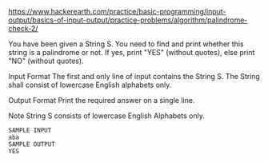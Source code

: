 https://www.hackerearth.com/practice/basic-programming/input-output/basics-of-input-output/practice-problems/algorithm/palindrome-check-2/

You have been given a String S. You need to find and print whether this string is a palindrome or not.
If yes, print "YES" (without quotes), else print "NO" (without quotes).

Input Format
The first and only line of input contains the String S. The String shall consist of lowercase English alphabets only.

Output Format
Print the required answer on a single line.

Note
String S consists of lowercase English Alphabets only.
```
SAMPLE INPUT 
aba
SAMPLE OUTPUT 
YES
```
